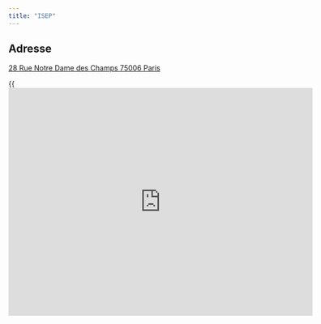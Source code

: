 ```yaml
---
title: "ISEP"
---
```


## Adresse

[28 Rue Notre Dame des Champs 75006 Paris](https://goo.gl/maps/Ha8PAMhJJfN9xq6s5)


{{<iframe src="https://www.google.com/maps/embed?pb=!1m14!1m8!1m3!1d5251.346288031491!2d2.328136!3d48.845373!3m2!1i1024!2i768!4f13.1!3m3!1m2!1s0x47e671ce3fd4afd3%3A0xb729389a530d1380!2s28%20Rue%20Notre%20Dame%20des%20Champs%2C%2075006%20Paris!5e0!3m2!1sfr!2sfr!4v1671730901084!5m2!1sfr!2sfr" width="600" height="450" style="border:0;" allowfullscreen="" loading="lazy" referrerpolicy="no-referrer-when-downgrade">}}

## Metro

* Saint Placide , Notre-Dame des Champs, Rennes, Montparnasse

## Bus

* lignes 89 - 94 - 95 - 96 - 68 - 58 - 82